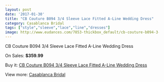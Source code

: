 ```yaml
---
layout: post
date: '2017-01-30'
title: "CB Couture B094 3/4 Sleeve Lace Fitted A-Line Wedding Dress"
category: Casablanca Bridal
tags: ["style","sleeve","lace","line","dresses"]
image: http://www.eudances.com/7853-thickbox_default/cb-couture-b094-3-4-sleeve-lace-fitted-a-line-wedding-dress.jpg
---
```

CB Couture B094 3/4 Sleeve Lace Fitted A-Line Wedding Dress

On Sales: **$359.99**
<a href="https://www.eudances.com/en/casablanca-bridal/2766-cb-couture-b094-3-4-sleeve-lace-fitted-a-line-wedding-dress.html"><amp-img layout="responsive" width="600" height="600" src="//www.eudances.com/7853-thickbox_default/cb-couture-b094-3-4-sleeve-lace-fitted-a-line-wedding-dress.jpg" alt="CB Couture B094 3/4 Sleeve Lace Fitted A-Line Wedding Dress 0" /></a>
<a href="https://www.eudances.com/en/casablanca-bridal/2766-cb-couture-b094-3-4-sleeve-lace-fitted-a-line-wedding-dress.html"><amp-img layout="responsive" width="600" height="600" src="//www.eudances.com/7854-thickbox_default/cb-couture-b094-3-4-sleeve-lace-fitted-a-line-wedding-dress.jpg" alt="CB Couture B094 3/4 Sleeve Lace Fitted A-Line Wedding Dress 1" /></a>
<a href="https://www.eudances.com/en/casablanca-bridal/2766-cb-couture-b094-3-4-sleeve-lace-fitted-a-line-wedding-dress.html"><amp-img layout="responsive" width="600" height="600" src="//www.eudances.com/7855-thickbox_default/cb-couture-b094-3-4-sleeve-lace-fitted-a-line-wedding-dress.jpg" alt="CB Couture B094 3/4 Sleeve Lace Fitted A-Line Wedding Dress 2" /></a>
<a href="https://www.eudances.com/en/casablanca-bridal/2766-cb-couture-b094-3-4-sleeve-lace-fitted-a-line-wedding-dress.html"><amp-img layout="responsive" width="600" height="600" src="//www.eudances.com/7856-thickbox_default/cb-couture-b094-3-4-sleeve-lace-fitted-a-line-wedding-dress.jpg" alt="CB Couture B094 3/4 Sleeve Lace Fitted A-Line Wedding Dress 3" /></a>

Buy it: [CB Couture B094 3/4 Sleeve Lace Fitted A-Line Wedding Dress](https://www.eudances.com/en/casablanca-bridal/2766-cb-couture-b094-3-4-sleeve-lace-fitted-a-line-wedding-dress.html "CB Couture B094 3/4 Sleeve Lace Fitted A-Line Wedding Dress")

View more: [Casablanca Bridal](https://www.eudances.com/en/4-casablanca-bridal "Casablanca Bridal")